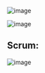 ![image](https://github.com/user-attachments/assets/8085d416-7d6d-4e12-86fd-431caacb86e2)

![image](https://github.com/user-attachments/assets/b5bc2740-7f94-4200-a4c3-f707fecf9366)


## Scrum:
![image](https://github.com/user-attachments/assets/e6463d86-c5ea-46b8-9803-b1b0d97aeaab)
